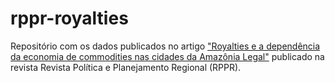 # rppr-royalties

Repositório com os dados publicados no artigo ["Royalties e a dependência da economia de commodities nas cidades da Amazônia Legal"]([https://link-url-here.org](https://www.revistappr.com.br/artigos/publicados/artigo-royalties-e-a-dependencia-da-economia-de-commodities-nas-cidades-da-amazonia-legal.pdf)https://www.revistappr.com.br/artigos/publicados/artigo-royalties-e-a-dependencia-da-economia-de-commodities-nas-cidades-da-amazonia-legal.pdf) publicado na revista Revista Política	e	Planejamento Regional	(RPPR). 
